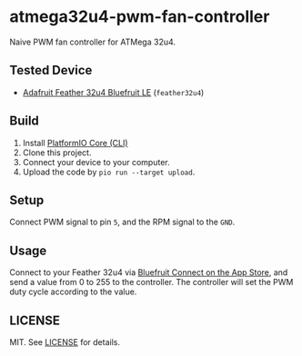 # atmega32u4-pwm-fan-controller

Naive PWM fan controller for ATMega 32u4.

## Tested Device

- [Adafruit Feather 32u4 Bluefruit LE](https://learn.adafruit.com/adafruit-feather-32u4-bluefruit-le) (`feather32u4`)

## Build

1. Install [PlatformIO Core (CLI)](https://docs.platformio.org/en/latest/core/)
2. Clone this project.
3. Connect your device to your computer.
4. Upload the code by `pio run --target upload`.

## Setup

Connect PWM signal to pin `5`, and the RPM signal to the `GND`.

## Usage

Connect to your Feather 32u4 via [Bluefruit Connect on the App Store](https://apps.apple.com/app/adafruit-bluefruit-le-connect/id830125974), and send a value from 0 to 255 to the controller. The controller will set the PWM duty cycle according to the value.

## LICENSE

MIT. See [LICENSE](LICENSE) for details.

